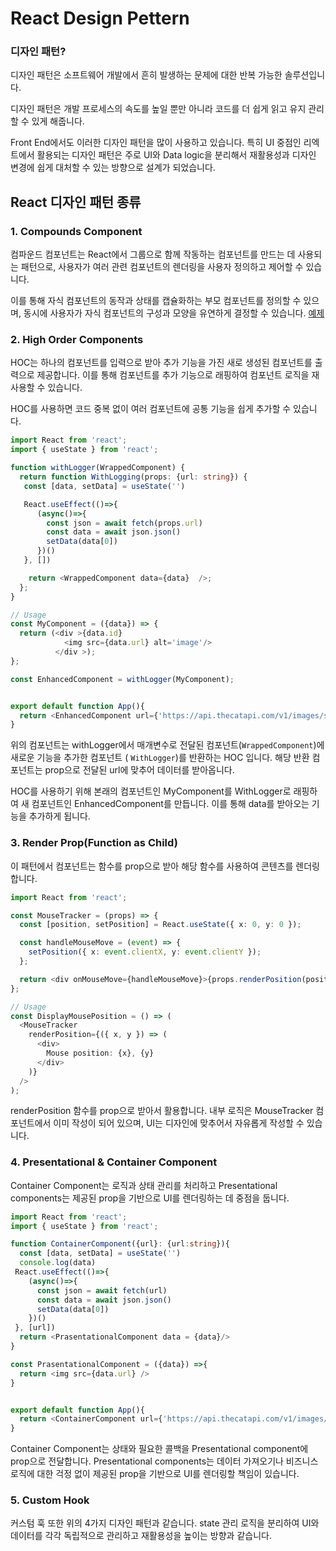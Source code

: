 # React Design Pettern
### 디자인 패턴?
디자인 패턴은 소프트웨어 개발에서 흔히 발생하는 문제에 대한 반복 가능한 솔루션입니다.

디자인 패턴은 개발 프로세스의 속도를 높일 뿐만 아니라 코드를 더 쉽게 읽고 유지 관리할 수 있게 해줍니다.

Front End에서도 이러한 디자인 패턴을 많이 사용하고 있습니다. 특히 UI 중점인 리엑트에서 활용되는 디자인 패턴은 주로 UI와 Data logic을 분리해서 재활용성과 디자인 변경에 쉽게 대처할 수 있는 방향으로 설계가 되었습니다. 

## React 디자인 패턴 종류

### 1. Compounds Component
컴파운드 컴포넌트는 React에서 그룹으로 함께 작동하는 컴포넌트를 만드는 데 사용되는 패턴으로, 사용자가 여러 관련 컴포넌트의 렌더링을 사용자 정의하고 제어할 수 있습니다.

이를 통해 자식 컴포넌트의 동작과 상태를 캡슐화하는 부모 컴포넌트를 정의할 수 있으며, 동시에 사용자가 자식 컴포넌트의 구성과 모양을 유연하게 결정할 수 있습니다.
[예제](https://codesandbox.io/s/flexible-compound-component-pattern-typescript-j3xqde?from-embed)

### 2. High Order Components
HOC는 하나의 컴포넌트를 입력으로 받아 추가 기능을 가진 새로 생성된 컴포넌트를 출력으로 제공합니다. 이를 통해 컴포넌트를 추가 기능으로 래핑하여 컴포넌트 로직을 재사용할 수 있습니다.

HOC를 사용하면 코드 중복 없이 여러 컴포넌트에 공통 기능을 쉽게 추가할 수 있습니다.

```ts
import React from 'react';
import { useState } from 'react';

function withLogger(WrappedComponent) {
  return function WithLogging(props: {url: string}) {
   const [data, setData] = useState('')

   React.useEffect(()=>{
      (async()=>{
        const json = await fetch(props.url)
        const data = await json.json()
        setData(data[0])
      })()
   }, [])

    return <WrappedComponent data={data}  />;
  };
}

// Usage
const MyComponent = ({data}) => {
  return (<div >{data.id}
            <img src={data.url} alt='image'/>
          </div >);
};

const EnhancedComponent = withLogger(MyComponent);


export default function App(){
  return <EnhancedComponent url={'https://api.thecatapi.com/v1/images/search'}/>
}
```
위의 컴포넌트는 withLogger에서 매개변수로 전달된 컴포넌트(`WrappedComponent`)에 새로운 기능을 추가한 컴포넌트 ( `WithLogger`)를 반환하는 HOC 입니다. 해당 반환 컴포넌트는 prop으로 전달된 url에 맞추어 데이터를 받아옵니다. 


HOC를 사용하기 위해 본래의 컴포넌트인 MyComponent를 WithLogger로 래핑하여 새 컴포넌트인 EnhancedComponent를 만듭니다. 이를 통해 data를 받아오는 기능을 추가하게 됩니다.


### 3. Render Prop(Function as Child)
이 패턴에서 컴포넌트는 함수를 prop으로 받아 해당 함수를 사용하여 콘텐츠를 렌더링합니다.

```ts
import React from 'react';

const MouseTracker = (props) => {
  const [position, setPosition] = React.useState({ x: 0, y: 0 });

  const handleMouseMove = (event) => {
    setPosition({ x: event.clientX, y: event.clientY });
  };

  return <div onMouseMove={handleMouseMove}>{props.renderPosition(position)}</div>;
};

// Usage
const DisplayMousePosition = () => (
  <MouseTracker
    renderPosition={({ x, y }) => (
      <div>
        Mouse position: {x}, {y}
      </div>
    )}
  />
);

```
renderPosition 함수를 prop으로 받아서 활용합니다. 내부 로직은 MouseTracker 컴포넌트에서 이미 작성이 되어 있으며, UI는 디자인에 맞추어서 자유롭게 작성할 수 있습니다.

### 4. Presentational & Container Component
 Container Component는 로직과 상태 관리를 처리하고 Presentational components는 제공된 prop을 기반으로 UI를 렌더링하는 데 중점을 둡니다.
```ts
import React from 'react';
import { useState } from 'react';

function ContainerComponent({url}: {url:string}){
  const [data, setData] = useState('')
  console.log(data)
 React.useEffect(()=>{
    (async()=>{
      const json = await fetch(url)
      const data = await json.json()
      setData(data[0])
    })()
 }, [url])
  return <PrasentationalComponent data = {data}/>
}

const PrasentationalComponent = ({data}) =>{
  return <img src={data.url} />
}


export default function App(){
  return <ContainerComponent url={'https://api.thecatapi.com/v1/images/search'}/>
}

```
Container Component는 상태와 필요한 콜백을 Presentational component에 prop으로 전달합니다. Presentational components는 데이터 가져오기나 비즈니스 로직에 대한 걱정 없이 제공된 prop을 기반으로 UI를 렌더링할 책임이 있습니다.


### 5. Custom Hook
커스텀 훅 또한 위의 4가지 디자인 패턴과 같습니다. state 관리 로직을 분리하여 UI와 데이터를 각각 독립적으로 관리하고 재활용성을 높이는 방향과 같습니다. 
